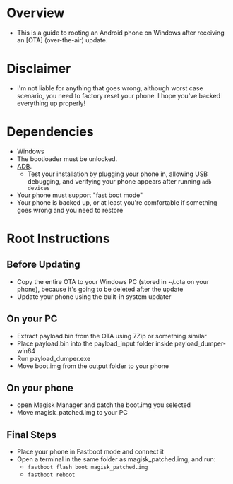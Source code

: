 # Overview

- This is a guide to rooting an Android phone on Windows after receiving an [OTA] (over-the-air) update.

# Disclaimer

- I'm not liable for anything that goes wrong, although worst case scenario, you need to factory reset your phone. I hope you've backed everything up properly!

# Dependencies

- Windows
- The bootloader must be unlocked.
- [ADB](https://www.xda-developers.com/install-adb-windows-macos-linux/).
  - Test your installation by plugging your phone in, allowing USB debugging, and verifying your phone appears after running `adb devices`
- Your phone must support "fast boot mode"
- Your phone is backed up, or at least you're comfortable if something goes wrong and you need to restore

# Root Instructions

## Before Updating

- Copy the entire OTA to your Windows PC (stored in ~/.ota on your phone), because it's going to be deleted after the update
- Update your phone using the built-in system updater

## On your PC

- Extract payload.bin from the OTA using 7Zip or something similar
- Place payload.bin into the payload_input folder inside payload_dumper-win64
- Run payload_dumper.exe
- Move boot.img from the output folder to your phone

## On your phone

- open Magisk Manager and patch the boot.img you selected
- Move magisk_patched.img to your PC

## Final Steps

- Place your phone in Fastboot mode and connect it
- Open a terminal in the same folder as magisk_patched.img, and run:
  - `fastboot flash boot magisk_patched.img`
  - `fastboot reboot`

